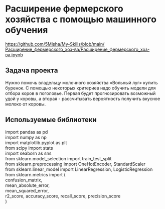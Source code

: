 # Расширение фермерского хозяйства с помощью машинного обучения
https://github.com/5Misha/My-Skills/blob/main/Расширение_фермерского_хоз-ва/Расширение_фермерского_хоз-ва.ipynb

## Задача проекта
Нужно помочь владельцу молочного хозяйства «Вольный луг» купить буренок. С помощью некоторых критериев надо обучить модели для отбора коров в поголовье. Первая будет прогнозировать возможный удой у коровы, а вторая - рассчитывать вероятность получить вкусное молоко от коровы.

## Используемые библиотеки
import pandas as pd  
import numpy as np  
import matplotlib.pyplot as plt  
from scipy import stats  
import seaborn as sns  
from sklearn.model_selection import train_test_split  
from sklearn.preprocessing import OneHotEncoder, StandardScaler  
from sklearn.linear_model import LinearRegression, LogisticRegression  
from sklearn.metrics import (  
    confusion_matrix,    
    mean_absolute_error,  
    mean_squared_error,  
    r2_score,
    accuracy_score,
    recall_score,
    precision_score   
)

